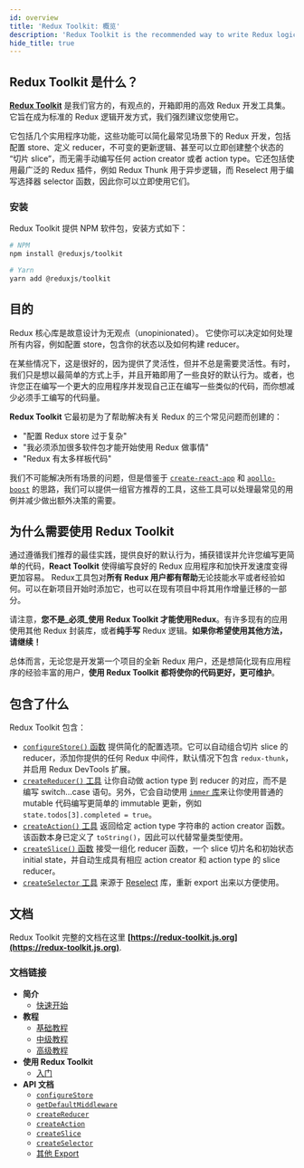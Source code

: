 ```yaml
---
id: overview
title: 'Redux Toolkit: 概览'
description: 'Redux Toolkit is the recommended way to write Redux logic'
hide_title: true
---
```


## Redux Toolkit 是什么？

**[Redux Toolkit](https://redux-toolkit.js.org)** 是我们官方的，有观点的，开箱即用的高效 Redux 开发工具集。它旨在成为标准的 Redux 逻辑开发方式，我们强烈建议您使用它。

它包括几个实用程序功能，这些功能可以简化最常见场景下的 Redux 开发，包括配置 store、定义 reducer，不可变的更新逻辑、甚至可以立即创建整个状态的 “切片 slice”，而无需手动编写任何 action creator 或者 action type。它还包括使用最广泛的 Redux 插件，例如 Redux Thunk 用于异步逻辑，而 Reselect 用于编写选择器 selector 函数，因此你可以立即使用它们。

### 安装

Redux Toolkit 提供 NPM 软件包，安装方式如下：

```bash
# NPM
npm install @reduxjs/toolkit

# Yarn
yarn add @reduxjs/toolkit
```

## 目的

Redux 核心库是故意设计为无观点（unopinionated）。 它使你可以决定如何处理所有内容，例如配置 store，包含你的状态以及如何构建 reducer。

在某些情况下，这是很好的，因为提供了灵活性，但并不总是需要灵活性。有时，我们只是想以最简单的方式上手，并且开箱即用了一些良好的默认行为。或者，也许您正在编写一个更大的应用程序并发现自己正在编写一些类似的代码，而你想减少必须手工编写的代码量。

**Redux Toolkit** 它最初是为了帮助解决有关 Redux 的三个常见问题而创建的：

- "配置 Redux store 过于复杂"
- "我必须添加很多软件包才能开始使用 Redux 做事情"
- "Redux 有太多样板代码"

我们不可能解决所有场景的问题，但是借鉴于 [`create-react-app`](https://github.com/facebook/create-react-app) 和 [`apollo-boost`](https://dev-blog.apollodata.com/zero-config-graphql-state-management-27b1f1b3c2c3) 的思路，我们可以提供一组官方推荐的工具，这些工具可以处理最常见的用例并减少做出额外决策的需要。

## 为什么需要使用 Redux Toolkit

通过遵循我们推荐的最佳实践，提供良好的默认行为，捕获错误并允许您编写更简单的代码，**React Toolkit** 使得编写良好的 Redux 应用程序和加快开发速度变得更加容易。 Redux工具包对**所有 Redux 用户都有帮助**无论技能水平或者经验如何。可以在新项目开始时添加它，也可以在现有项目中将其用作增量迁移的一部分。

请注意，**您不是_必须_使用 Redux Toolkit 才能使用Redux**。有许多现有的应用使用其他 Redux 封装库，或者**纯手写** Redux 逻辑。**如果你希望使用其他方法，请继续！**

总体而言，无论您是开发第一个项目的全新 Redux 用户，还是想简化现有应用程序的经验丰富的用户，**使用 Redux Toolkit 都将使你的代码更好，更可维护**。

## 包含了什么

Redux Toolkit 包含：

- [`configureStore()` 函数](https://redux-toolkit.js.org/api/configureStore) 提供简化的配置选项。它可以自动组合切片 slice 的 reducer，添加你提供的任何 Redux 中间件，默认情况下包含 `redux-thunk`，并启用 Redux DevTools 扩展。
- [`createReducer()` 工具](https://redux-toolkit.js.org/api/createReducer) 让你自动做 action type 到 reducer 的对应，而不是编写 switch...case 语句。另外，它会自动使用 [`immer` 库](https://github.com/mweststrate/immer)来让你使用普通的 mutable 代码编写更简单的 immutable 更新，例如 `state.todos[3].completed = true`。
- [`createAction()` 工具](https://redux-toolkit.js.org/api/createAction) 返回给定 action type 字符串的 action creator 函数。该函数本身已定义了 `toString()`，因此可以代替常量类型使用。
- [`createSlice()` 函数](https://redux-toolkit.js.org/api/createSlice) 接受一组化 reducer 函数，一个 slice 切片名和初始状态 initial state，并自动生成具有相应 action creator 和 action type 的 slice reducer。
- [`createSelector` 工具](https://redux-toolkit.js.org/api/createSelector) 来源于 [Reselect](https://github.com/reduxjs/reselect) 库，重新 export 出来以方便使用。

## 文档

Redux Toolkit 完整的文档在这里 **[https://redux-toolkit.js.org](https://redux-toolkit.js.org)**.

### 文档链接

- **简介**
  - [快速开始](https://redux-toolkit.js.org/introduction/quick-start)
- **教程**
  - [基础教程](https://redux-toolkit.js.org/tutorials/basic-tutorial)
  - [中级教程](https://redux-toolkit.js.org/tutorials/intermediate-tutorial)
  - [高级教程](https://redux-toolkit.js.org/tutorials/advanced-tutorial)
- **使用 Redux Toolkit**
  - [入门](https://redux-toolkit.js.org/usage/usage-guide)
- **API 文档**
  - [`configureStore`](https://redux-toolkit.js.org/api/configureStore)
  - [`getDefaultMiddleware`](https://redux-toolkit.js.org/api/getDefaultMiddleware)
  - [`createReducer`](https://redux-toolkit.js.org/api/createReducer)
  - [`createAction`](https://redux-toolkit.js.org/api/createAction)
  - [`createSlice`](https://redux-toolkit.js.org/api/createSlice)
  - [`createSelector`](https://redux-toolkit.js.org/api/createSelector)
  - [其他 Export](https://redux-toolkit.js.org/api/other-exports)
